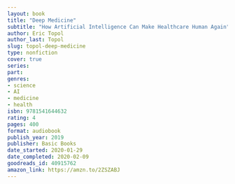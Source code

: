 ```yaml
---
layout: book
title: "Deep Medicine"
subtitle: "How Artificial Intelligence Can Make Healthcare Human Again"
author: Eric Topol
author_last: Topol
slug: topol-deep-medicine
type: nonfiction
cover: true
series: 
part: 
genres:
- science
- AI
- medicine
- health
isbn: 9781541644632
rating: 4
pages: 400
format: audiobook
publish_year: 2019
publisher: Basic Books
date_started: 2020-01-29
date_completed: 2020-02-09
goodreads_id: 40915762
amazon_link: https://amzn.to/2ZSZABJ
---
```

